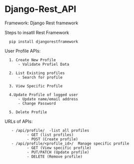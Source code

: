 # Django-Rest_API

Framework: Django Rest framework

Steps to insatll Rest Framework

      pip install djangorestframework
      

User Profile APIs:

      1. Create New Profile
          - Validate Profiel Data
      
      2. List Existing profiles
          - Search for profile
          
      3. View Specific Profile
      
      4.Update Profile of logged user
          - Update name/email address
          - Change Password
          
      5. Delete Profile
      
URLs of APIs:
      
       - /api/profile/  -list all profiles
              - GET (list profiles)
              - POST (Create profile)
       - /api/profile/<profile_id>/  Manage specific profile
              - GET (View specific profile)
              - PUT/PATCH (Update profile)
              - DELETE (Remove profile)
        
